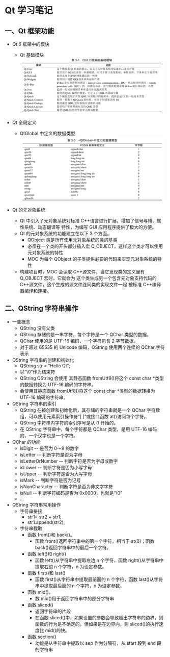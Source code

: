 # Qt 学习笔记

## 一、Qt 框架功能

- Qt 6 框架中的模块
    - Qt 基础模块
    ![Qt 基础模块](pics/chapter01/0_Qt基础模块.png)

- Qt 全局定义
    - QtGlobal 中定义的数据类型
    ![alt text](pics/chapter01/1_QtGlobal中定义的数据类型.png)

- Qt 的元对象系统
    - Qt 中引入了元对象系统对标准 C++语言进行扩展，增加了信号与槽、属性系统、动态翻译等
    特性，为编写 GUI 应用程序提供了极大的方便。
    - Qt 的元对象系统的功能建立在以下 3 个方面。
        - QObject 类是所有使用元对象系统的类的基类
        - 必须在一个类的开头部分插入宏 Q_OBJECT，这样这个类才可以使用元对象系统的特性
        - MOC 为每个 QObject 的子类提供必要的代码来实现元对象系统的特性
    - 构建项目时，MOC 会读取 C++源文件，当它发现类的定义里有 Q_OBJECT 宏时，它就会为
    这个类生成另一个包含元对象支持代码的 C++源文件，这个生成的源文件连同类的实现文件一起
    被标准 C++编译器编译和连接。

## 二、QString 字符串操作

- 一些概念
  - QString 没有父类
  - QString 存储的是一串字符，每个字符是一个 QChar 类型的数据。
  - QChar 使用的是 UTF-16 编码，一个字符包含 2 字节数据。
  - 对于超过 65535 的 Unicode 编码，QString 使用两个连续的 QChar 字符表示
- QString 字符串的创建和初始化
  - QString str = "Hello Qt";
  - 以“\0”作为结束符
  - QString QString 会使用
    其静态函数 fromUtf8()将这个 const char *类型的数据转换为 UTF-16 编码的字符串。
  - 会使用其静态函数 fromUtf8()将这个 const char *类型的数据转换为 UTF-16 编码的字符串。
- QString 字符串的索引
  - QString 在被创建和初始化后，其存储的字符串就是一个 QChar 字符数组，可以使用元素索引操作符“[ ]”或接口函数 at()访问每个字符。
  - QString 字符串内字符的索引序号是从 0 开始的。
  - 在 QString 字符串中，每个字符都是 QChar 类型，是用 UTF-16 编码的，一个汉字也是一个字符。
- QChar 的功能
  - isDigit -- 是否为 0～9 的数字
  - isLetter -- 判断字符是否为字母
  - isLetterOrNumber -- 判断字符是否为字母或数字
  - isLower -- 判断字符是否为小写字母
  - isUpper -- 判断字符是否为大写字母
  - isMark -- 判断字符是否为记号
  - isNonCharacter -- 判断字符是否为非文字字符
  - isNull -- 判断字符编码是否为 0x0000，也就是“\0”
  - ...
- QString 字符串常用操作
  - 字符串拼接
    - str1= str2 + str1; 
    - str1.append(str2);
  - 字符串截取
    - 函数 front()和 back()。
      - 函数 front()返回字符串中的第一个字符，相当于 at(0)；函数 back()返回字符串中的最后一个字符。
    - 函数 left()和 right()
      - 函数 left()从字符串中提取左边 n 个字符，函数 right()从字符串中提取右边 n 个字符，n 为设定参数。
    - 函数 first()和 last()
      - 函数 first()从字符串中提取最前面的 n 个字符，函数 last()从字符串中提取最后面的 n 个字符，n 为设定参数。
    - 函数 mid()。
      - 数 mid()用于返回字符串中的部分字符串
    - 函数 sliced()
      - 返回字符串的片段
      - 在函数 sliced()中，如果设置的参数会导致超出字符串的边界，则函数的行为是不确定的，但如果是在边界内，则 sliced()的执行速度比 mid()的快。
    - 函数 section()
      - 功能是从字符串中提取以 sep 作为分隔符，从 start 段到 end 段的字符串
